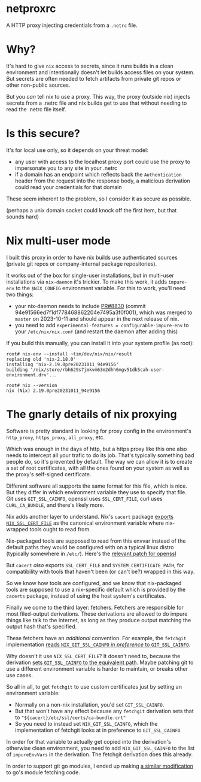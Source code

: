 # netproxrc

A HTTP proxy injecting credentials from a `.netrc` file.

# Why?

It's hard to give `nix` access to secrets, since it runs builds in a clean environment and intentionally doesn't let builds access files on your system. But secrets are often needed to fetch artifacts from private git repos or other non-public sources.

But you _can_ tell nix to use a proxy. This way, the proxy (outside nix) injects secrets from a .netrc file and nix builds get to use that without needing to read the .netrc file itself.

# Is this secure?

It's for local use only, so it depends on your threat model:

 - any user with access to the localhost proxy port could use the proxy to impersonate you to any site in your .netrc
 - if a domain has an endpoint which reflects back the `Authentication` header from the request into the response body, a malicious derivation could read your credentials for that domain

These seem inherent to the problem, so I consider it as secure as possible.

(perhaps a unix domain socket could knock off the first item, but that sounds hard)

# Nix multi-user mode

I built this proxy in order to have nix builds use authenticated sources (private git repos or company-internal package repositories).

It works out of the box for single-user installations, but in multi-user installations via `nix-daemon` it's trickier. To make this work, it adds `impure-env` to the `$NIX_CONFIG` environment variable. For this to work, you'll need two things:

 - your nix-daemon needs to include [PR#8830](https://github.com/NixOS/nix/pull/8830) (commit 94e91566ed7f1df778468862204e7495a3f0f001), which was merged to `master` on 2023-10-11 and should appear in the next release of nix.
 - you need to add `experimental-features = configurable-impure-env` to your `/etc/nix/nix.conf` (and restart the daemon after adding this)

If you build this manually, you can install it into your system profile (as root):

```
root# nix-env --install ~tim/dev/nix/nix/result
replacing old 'nix-2.18.0'
installing 'nix-2.19.0pre20231011_94e9156'
building '/nix/store/rbh629s7jmkvm63m2dhh6mgv51dk5cah-user-environment.drv'...

root# nix --version
nix (Nix) 2.19.0pre20231011_94e9156
```

# The gnarly details of nix proxying

Software is pretty standard in looking for proxy config in the environment's `http_proxy`, `https_proxy`, `all_proxy`, etc.

Which was enough in the days of http, but a https proxy like this one also needs to intercept all your trafic to do its job. That's typically something bad people do, so it's prevented by default. The way we can allow it is to create a set of root certificates, with all the ones found on your system as well as the proxy's self-signed certificate.

Different software all supports the same format for this file, which is nice. But they differ in which environment variable they use to specify that file. Git uses `GIT_SSL_CAINFO`, openssl uses `SSL_CERT_FILE`, curl uses `CURL_CA_BUNDLE`, and there's likely more.

Nix adds another layer to understand. Nix's `cacert` package [exports `NIX_SSL_CERT_FILE`](https://github.com/NixOS/nixpkgs/blob/3a0030bfafd5c961cc148944450eefcbd1d3eeb2/pkgs/data/misc/cacert/setup-hook.sh#L1) as the canonical environment variable where nix-wrapped tools ought to read from.

Nix-packaged tools are supposed to read from this envvar instead of the default paths they would be configured with on a typical linux distro (typically somewhere in `/etc/`). Here's the [relevant patch for openssl](https://github.com/NixOS/nixpkgs/blob/f3565a2c088883636f198550eac349ed82c6a2b3/pkgs/development/libraries/openssl/3.0/nix-ssl-cert-file.patch)

But `cacert` _also_ exports `SSL_CERT_FILE` and `SYSTEM_CERTIFICATE_PATH`, for compatibility with tools that haven't been (or can't be?) wrapped in this way.

So we know how tools are configured, and we know that nix-packaged tools are supposed to use a nix-specific default which is provided by the `cacerts` package, instead of using the host system's certificates.

Finally we come to the third layer: fetchers. Fetchers are responsible for most filed-output derivations. These derivations are allowed to do impure things like talk to the internet, as long as they produce output matching the output hash that's specified.

These fetchers have an _additional_ convention. For example, the `fetchgit` implementation [reads `NIX_GIT_SSL_CAINFO` _in preference_ to `GIT_SSL_CAINFO`](https://github.com/NixOS/nixpkgs/blob/f3565a2c088883636f198550eac349ed82c6a2b3/pkgs/build-support/fetchgit/nix-prefetch-git#L22).

Why doesn't it use `NIX_SSL_CERT_FILE`? It doesn't need to, because the derivation [sets `GIT_SSL_CAINFO` to the equivalent path](https://github.com/NixOS/nixpkgs/blob/f3566a2c088883636f198550eac349ed82c6a2b3/pkgs/build-support/fetchgit/default.nix#L96). Maybe patching git to use a different environment variable is harder to maintain, or breaks other use cases.

So all in all, to get `fetchgit` to use custom certificates just by setting an environment variable:

 - Normally on a non-nix installation, you'd set `GIT_SSL_CAINFO`.
 - But that won't have any effect because any `fetchgit` derivation sets that to `"${cacert}/etc/ssl/certs/ca-bundle.crt"`
 - So you need to instead set `NIX_GIT_SSL_CAINFO`, which the implementation of fetchgit looks at in preference to `GIT_SSL_CAINFO`

In order for that variable to actually get copied into the derivation's otherwise clean environment, you need to add `NIX_GIT_SSL_CAINFO` to the list of `impureEnvVars` in the derivation. The fetchgit derivation does this already.

In order to support git go modules, I ended up making [a similar modification](https://github.com/NixOS/nixpkgs/pull/266643) to go's module fetching code.
